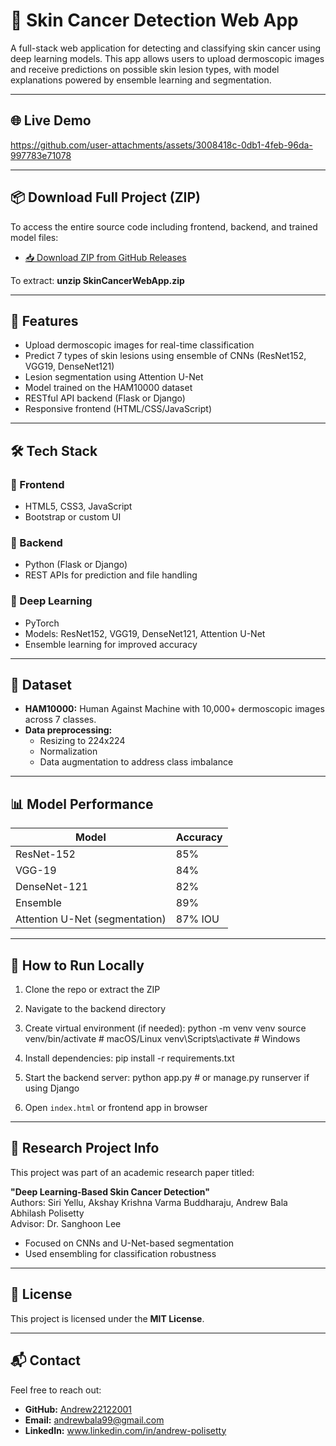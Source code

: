 # 🧬 Skin Cancer Detection Web App

A full-stack web application for detecting and classifying skin cancer using deep learning models. This app allows users to upload dermoscopic images and receive predictions on possible skin lesion types, with model explanations powered by ensemble learning and segmentation.

---

## 🌐 Live Demo



https://github.com/user-attachments/assets/3008418c-0db1-4feb-96da-997783e71078



---

## 📦 Download Full Project (ZIP)

To access the entire source code including frontend, backend, and trained model files:

- [📥 Download ZIP from GitHub Releases](https://github.com/Andrew22122001/Skin-Cancer-Detection-Android-Website/releases/latest)

To extract:
**unzip SkinCancerWebApp.zip**



---

## 🚀 Features

- Upload dermoscopic images for real-time classification
- Predict 7 types of skin lesions using ensemble of CNNs (ResNet152, VGG19, DenseNet121)
- Lesion segmentation using Attention U-Net
- Model trained on the HAM10000 dataset
- RESTful API backend (Flask or Django)
- Responsive frontend (HTML/CSS/JavaScript)

---

## 🛠️ Tech Stack

### 🧩 Frontend
- HTML5, CSS3, JavaScript
- Bootstrap or custom UI

### 🔧 Backend
- Python (Flask or Django)
- REST APIs for prediction and file handling

### 🤖 Deep Learning
- PyTorch
- Models: ResNet152, VGG19, DenseNet121, Attention U-Net
- Ensemble learning for improved accuracy

---

## 🧠 Dataset

- **HAM10000:** Human Against Machine with 10,000+ dermoscopic images across 7 classes.
- **Data preprocessing:**
  - Resizing to 224x224
  - Normalization
  - Data augmentation to address class imbalance

---

## 📊 Model Performance

| Model                | Accuracy   |
|----------------------|-----------|
| ResNet-152           | 85%       |
| VGG-19               | 84%       |
| DenseNet-121         | 82%       |
| Ensemble             | 89%       |
| Attention U-Net (segmentation) | 87% IOU |

---

## 🧪 How to Run Locally

1. Clone the repo or extract the ZIP
2. Navigate to the backend directory
3. Create virtual environment (if needed):
python -m venv venv
source venv/bin/activate # macOS/Linux
venv\Scripts\activate # Windows
4. Install dependencies:
pip install -r requirements.txt
5. Start the backend server:
python app.py # or manage.py runserver if using Django

6. Open `index.html` or frontend app in browser

---

## 📎 Research Project Info

This project was part of an academic research paper titled:

**"Deep Learning-Based Skin Cancer Detection"**  
Authors: Siri Yellu, Akshay Krishna Varma Buddharaju, Andrew Bala Abhilash Polisetty  
Advisor: Dr. Sanghoon Lee

- Focused on CNNs and U-Net-based segmentation
- Used ensembling for classification robustness

---

## 📜 License

This project is licensed under the **MIT License**.

---

## 📬 Contact

Feel free to reach out:

- **GitHub:** [Andrew22122001](https://github.com/Andrew22122001)
- **Email:** andrewbala99@gmail.com
- **LinkedIn:** www.linkedin.com/in/andrew-polisetty





